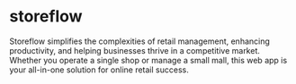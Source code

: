 # storeflow
Storeflow simplifies the complexities of retail management, enhancing productivity, and helping businesses thrive in a competitive market. Whether you operate a single shop or manage a small mall, this web app is your all-in-one solution for online retail success.
